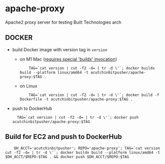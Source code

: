 # apache-proxy

Apache2 proxy server for testing Built Technologies arch


##  DOCKER

* build Docker image with version tag in `version`

  * on M1 Mac ([requires special 'buildx' invocation](https://blog.jaimyn.dev/how-to-build-multi-architecture-docker-images-on-an-m1-mac/))

            TAG=`cat version | cut -f2 -d= | tr -d \'`; docker buildx build --platform linux/amd64 -t acutchinbitpusher/apache-proxy:$TAG .

  * on Linux

            TAG=`cat version | cut -f2 -d= | tr -d \'`; docker build -f Dockerfile -t acutchinbitpusher/apache-proxy:$TAG .

* push to DockerHub

        TAG=`cat version | cut -f2 -d= | tr -d \'`; docker push acutchinbitpusher/apache-proxy:$TAG


##  Build for EC2 and push to DockerHub

        DH_ACCT='acutchinbitpusher'; REPO='apache-proxy'; TAG=`cat version cut -f2 -d= | tr -d \'`; docker buildx build --platform linux/amd64 -t $DH_ACCT/$REPO:$TAG . && docker push $DH_ACCT/$REPO:$TAG

